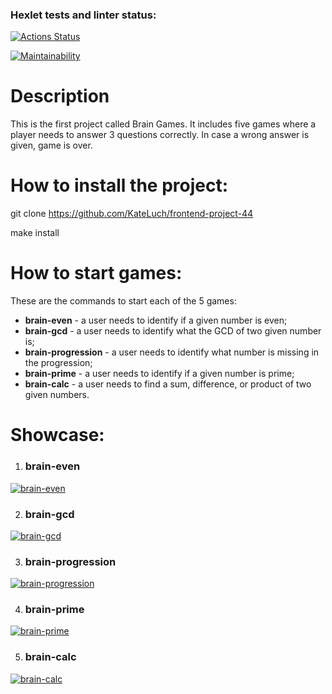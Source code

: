 ### Hexlet tests and linter status:
[![Actions Status](https://github.com/KateLuch/frontend-project-44/actions/workflows/hexlet-check.yml/badge.svg)](https://github.com/KateLuch/frontend-project-44/actions)

[![Maintainability](https://api.codeclimate.com/v1/badges/14b406e1e8e4f97db484/maintainability)](https://codeclimate.com/github/KateLuch/frontend-project-44/maintainability)

# Description
This is the first project called Brain Games. It includes five games where a player needs to answer 3 questions correctly. In case a wrong answer is given, game is over.

# How to install the project:
git clone https://github.com/KateLuch/frontend-project-44

make install

# How to start games:
These are the commands to start each of the 5 games:

* **brain-even** - a user needs to identify if a given number is even;
* **brain-gcd** - a user needs to identify what the GCD of two given number is;
* **brain-progression** - a user needs to identify what number is missing in the progression;
* **brain-prime** - a user needs to identify if a given number is prime;
* **brain-calc** - a user needs to find a sum, difference, or product of two given numbers. 

# Showcase:

1. ### brain-even
[![brain-even](https://asciinema.org/a/3ufdJSTpQmVDb6wXiN24SMU4a.svg)](https://asciinema.org/a/3ufdJSTpQmVDb6wXiN24SMU4a)

2. ### brain-gcd
[![brain-gcd](https://asciinema.org/a/8T4zJN0Yp6vW50M0mgyIzAQ1G.svg)](https://asciinema.org/a/8T4zJN0Yp6vW50M0mgyIzAQ1G)

3. ### brain-progression
[![brain-progression](https://asciinema.org/a/WJwMD03SgCW2BEcUrIt1NucjX.svg)](https://asciinema.org/a/WJwMD03SgCW2BEcUrIt1NucjX)

4. ### brain-prime
[![brain-prime](https://asciinema.org/a/ZB8Chnv83PMskj8vR4OKKQy9W.svg)](https://asciinema.org/a/ZB8Chnv83PMskj8vR4OKKQy9W)

5. ### brain-calc
[![brain-calc](https://asciinema.org/a/GSHMXgRDeJ3foAjyWuaRy8RJh.svg)](https://asciinema.org/a/GSHMXgRDeJ3foAjyWuaRy8RJh)

